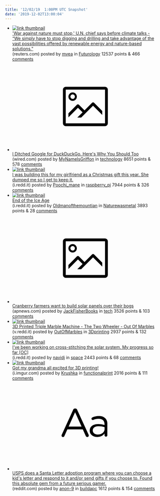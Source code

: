 ```yaml
---
title: '12/02/19  1:00PM UTC Snapshot'
date: '2019-12-02T13:00:04'
---
```

<ul>
<li><a href='https://www.reuters.com/article/us-climate-change-accord-guterres/war-against-nature-must-stop-u-n-chief-says-before-climate-talks-idUSKBN1Y514H'><img src='https://b.thumbs.redditmedia.com/cvo9ekWZrUI2r_78vG405f7a5NAhJmhgdeVWzaB0cHU.jpg' alt='link thumbnail'></a><div><div class='linkTitle'><a href='https://www.reuters.com/article/us-climate-change-accord-guterres/war-against-nature-must-stop-u-n-chief-says-before-climate-talks-idUSKBN1Y514H'>'War against nature must stop,' U.N. chief says before climate talks - “We simply have to stop digging and drilling and take advantage of the vast possibilities offered by renewable energy and nature-based solutions.”</a></div>(reuters.com) posted by <a href='https://www.reddit.com/user/mvea'>mvea</a> in <a href='https://www.reddit.com/r/Futurology'>Futurology</a> 12537 points & 466 <a href='https://www.reddit.com/r/Futurology/comments/e4pu6c/war_against_nature_must_stop_un_chief_says_before/'>comments</a></div></li>

<li><a href='https://www.wired.com/story/i-ditched-google-for-duckduckgo-heres-why-you-should-too/'><svg version='1.1' viewBox='-34 -14 104 64' preserveAspectRatio='xMidYMid meet' xmlns='http://www.w3.org/2000/svg' xmlns:xlink='http://www.w3.org/1999/xlink'>
    <title>link thumbnail</title>
    <path d='M32,4H4A2,2,0,0,0,2,6V30a2,2,0,0,0,2,2H32a2,2,0,0,0,2-2V6A2,2,0,0,0,32,4ZM4,30V6H32V30Z'></path>
    <path d='M8.92,14a3,3,0,1,0-3-3A3,3,0,0,0,8.92,14Zm0-4.6A1.6,1.6,0,1,1,7.33,11,1.6,1.6,0,0,1,8.92,9.41Z'></path>
    <path d='M22.78,15.37l-5.4,5.4-4-4a1,1,0,0,0-1.41,0L5.92,22.9v2.83l6.79-6.79L16,22.18l-3.75,3.75H15l8.45-8.45L30,24V21.18l-5.81-5.81A1,1,0,0,0,22.78,15.37Z'></path>
</svg></a><div><div class='linkTitle'><a href='https://www.wired.com/story/i-ditched-google-for-duckduckgo-heres-why-you-should-too/'>I Ditched Google for DuckDuckGo. Here's Why You Should Too</a></div>(wired.com) posted by <a href='https://www.reddit.com/user/MyNameIsGriffon'>MyNameIsGriffon</a> in <a href='https://www.reddit.com/r/technology'>technology</a> 8651 points & 578 <a href='https://www.reddit.com/r/technology/comments/e4k28d/i_ditched_google_for_duckduckgo_heres_why_you/'>comments</a></div></li>

<li><a href='https://i.redd.it/6klju41qi3241.jpg'><img src='https://b.thumbs.redditmedia.com/qA_lIV8byC-7DypYz5bPLAGsqVo-B5dnRmZ4PkcoZqc.jpg' alt='link thumbnail'></a><div><div class='linkTitle'><a href='https://i.redd.it/6klju41qi3241.jpg'>I was building this for my girlfriend as a Christmas gift this year. She dumped me so I get to keep it.</a></div>(i.redd.it) posted by <a href='https://www.reddit.com/user/Poochi_mane'>Poochi_mane</a> in <a href='https://www.reddit.com/r/raspberry_pi'>raspberry_pi</a> 7944 points & 326 <a href='https://www.reddit.com/r/raspberry_pi/comments/e4oq4e/i_was_building_this_for_my_girlfriend_as_a/'>comments</a></div></li>

<li><a href='https://i.redd.it/5mbl4y3n02241.jpg'><img src='https://b.thumbs.redditmedia.com/gXuMqF0otRn2j77gf1kIxTjZ_xhK8AzLwl0MyGshhHI.jpg' alt='link thumbnail'></a><div><div class='linkTitle'><a href='https://i.redd.it/5mbl4y3n02241.jpg'>End of the Ice Age</a></div>(i.redd.it) posted by <a href='https://www.reddit.com/user/Oldmanofthemountian'>Oldmanofthemountian</a> in <a href='https://www.reddit.com/r/Naturewasmetal'>Naturewasmetal</a> 3893 points & 28 <a href='https://www.reddit.com/r/Naturewasmetal/comments/e4k50l/end_of_the_ice_age/'>comments</a></div></li>

<li><a href='https://apnews.com/297b32348a9e4bc89b2476645d1eac4a'><svg version='1.1' viewBox='-34 -14 104 64' preserveAspectRatio='xMidYMid meet' xmlns='http://www.w3.org/2000/svg' xmlns:xlink='http://www.w3.org/1999/xlink'>
    <title>link thumbnail</title>
    <path d='M32,4H4A2,2,0,0,0,2,6V30a2,2,0,0,0,2,2H32a2,2,0,0,0,2-2V6A2,2,0,0,0,32,4ZM4,30V6H32V30Z'></path>
    <path d='M8.92,14a3,3,0,1,0-3-3A3,3,0,0,0,8.92,14Zm0-4.6A1.6,1.6,0,1,1,7.33,11,1.6,1.6,0,0,1,8.92,9.41Z'></path>
    <path d='M22.78,15.37l-5.4,5.4-4-4a1,1,0,0,0-1.41,0L5.92,22.9v2.83l6.79-6.79L16,22.18l-3.75,3.75H15l8.45-8.45L30,24V21.18l-5.81-5.81A1,1,0,0,0,22.78,15.37Z'></path>
</svg></a><div><div class='linkTitle'><a href='https://apnews.com/297b32348a9e4bc89b2476645d1eac4a'>Cranberry farmers want to build solar panels over their bogs</a></div>(apnews.com) posted by <a href='https://www.reddit.com/user/JackFisherBooks'>JackFisherBooks</a> in <a href='https://www.reddit.com/r/tech'>tech</a> 3526 points & 103 <a href='https://www.reddit.com/r/tech/comments/e4i4m6/cranberry_farmers_want_to_build_solar_panels_over/'>comments</a></div></li>

<li><a href='https://v.redd.it/1mx6ekejf0241'><img src='https://b.thumbs.redditmedia.com/hSZjskcaKr-XjcS5t9S3NDQ0psKzK9FDqdwbFU2Vyzg.jpg' alt='link thumbnail'></a><div><div class='linkTitle'><a href='https://v.redd.it/1mx6ekejf0241'>3D Printed Triple Marble Machine - The Two Wheeler - Out Of Marbles</a></div>(v.redd.it) posted by <a href='https://www.reddit.com/user/OutOfMarbles'>OutOfMarbles</a> in <a href='https://www.reddit.com/r/3Dprinting'>3Dprinting</a> 2937 points & 132 <a href='https://www.reddit.com/r/3Dprinting/comments/e4ldee/3d_printed_triple_marble_machine_the_two_wheeler/'>comments</a></div></li>

<li><a href='https://i.redd.it/bhjx209bm3241.jpg'><img src='https://a.thumbs.redditmedia.com/fWjjOlK3E62PHApf_ZTH1moZUoJg2g4TAhYfPBqg2s0.jpg' alt='link thumbnail'></a><div><div class='linkTitle'><a href='https://i.redd.it/bhjx209bm3241.jpg'>I’ve been working on cross-stitching the solar system. My progress so far [OC]</a></div>(i.redd.it) posted by <a href='https://www.reddit.com/user/navidj'>navidj</a> in <a href='https://www.reddit.com/r/space'>space</a> 2443 points & 68 <a href='https://www.reddit.com/r/space/comments/e4p0qj/ive_been_working_on_crossstitching_the_solar/'>comments</a></div></li>

<li><a href='https://i.imgur.com/pQSKtiH.jpg'><img src='https://a.thumbs.redditmedia.com/MMeDIehdEqOA8fYhsYP2qYID-ABlangOVq-JHugUOp0.jpg' alt='link thumbnail'></a><div><div class='linkTitle'><a href='https://i.imgur.com/pQSKtiH.jpg'>Got my grandma all excited for 3D printing!</a></div>(i.imgur.com) posted by <a href='https://www.reddit.com/user/Krushka'>Krushka</a> in <a href='https://www.reddit.com/r/functionalprint'>functionalprint</a> 2016 points & 111 <a href='https://www.reddit.com/r/functionalprint/comments/e4i7hi/got_my_grandma_all_excited_for_3d_printing/'>comments</a></div></li>

<li><a href='https://www.reddit.com/r/buildapc/comments/e4tsiu/usps_does_a_santa_letter_adoption_program_where/'><svg version='1.1' viewBox='-34 -12 104 64' preserveAspectRatio='xMidYMid slice' xmlns='http://www.w3.org/2000/svg' xmlns:xlink='http://www.w3.org/1999/xlink'>
    <title>text link thumbnail</title>
    <path d='M12.19,8.84a1.45,1.45,0,0,0-1.4-1h-.12a1.46,1.46,0,0,0-1.42,1L1.14,26.56a1.29,1.29,0,0,0-.14.59,1,1,0,0,0,1,1,1.12,1.12,0,0,0,1.08-.77l2.08-4.65h11l2.08,4.59a1.24,1.24,0,0,0,1.12.83,1.08,1.08,0,0,0,1.08-1.08,1.64,1.64,0,0,0-.14-.57ZM6.08,20.71l4.59-10.22,4.6,10.22Z'>
    </path>
    <path d='M32.24,14.78A6.35,6.35,0,0,0,27.6,13.2a11.36,11.36,0,0,0-4.7,1,1,1,0,0,0-.58.89,1,1,0,0,0,.94.92,1.23,1.23,0,0,0,.39-.08,8.87,8.87,0,0,1,3.72-.81c2.7,0,4.28,1.33,4.28,3.92v.5a15.29,15.29,0,0,0-4.42-.61c-3.64,0-6.14,1.61-6.14,4.64v.05c0,2.95,2.7,4.48,5.37,4.48a6.29,6.29,0,0,0,5.19-2.48V26.9a1,1,0,0,0,1,1,1,1,0,0,0,1-1.06V19A5.71,5.71,0,0,0,32.24,14.78Zm-.56,7.7c0,2.28-2.17,3.89-4.81,3.89-1.94,0-3.61-1.06-3.61-2.86v-.06c0-1.8,1.5-3,4.2-3a15.2,15.2,0,0,1,4.22.61Z'>
    </path>
</svg></a><div><div class='linkTitle'><a href='https://www.reddit.com/r/buildapc/comments/e4tsiu/usps_does_a_santa_letter_adoption_program_where/'>USPS does a Santa Letter adoption program where you can choose a kid's letter and respond to it and/or send gifts if you choose to. Found this absolute gem from a future serious gamer.</a></div>(reddit.com) posted by <a href='https://www.reddit.com/user/anon-9'>anon-9</a> in <a href='https://www.reddit.com/r/buildapc'>buildapc</a> 1612 points & 154 <a href='https://www.reddit.com/r/buildapc/comments/e4tsiu/usps_does_a_santa_letter_adoption_program_where/'>comments</a></div></li>

</ul>
